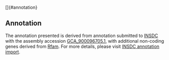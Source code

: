 []{#annotation}

Annotation
----------

The annotation presented is derived from annotation submitted to
[INSDC](http://www.insdc.org) with the assembly accession
[GCA\_900096705.1](http://www.ebi.ac.uk/ena/data/view/GCA_900096705.1),
with additional non-coding genes derived from
[Rfam](http://rfam.xfam.org/). For more details, please visit [INSDC
annotation
import](http://ensemblgenomes.org/info/data/insdc_annotation).
